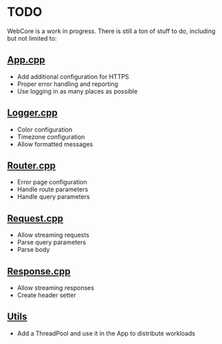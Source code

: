 # TODO

WebCore is a work in progress. There is still a ton of stuff to do, including but not limited to:

## [App.cpp](./src/App.cpp)

- Add additional configuration for HTTPS
- Proper error handling and reporting
- Use logging in as many places as possible

## [Logger.cpp](./src/Logger.cpp)

- Color configuration
- Timezone configuration
- Allow formatted messages

## [Router.cpp](./src/Router.cpp)

- Error page configuration
- Handle route parameters
- Handle query parameters

## [Request.cpp](./src/Request.cpp)

- Allow streaming requests
- Parse query parameters
- Parse body

## [Response.cpp](./src/Response.cpp)

- Allow streaming responses
- Create header setter

## [Utils](./include/WebCore/Utils)

- Add a ThreadPool and use it in the App to distribute workloads
